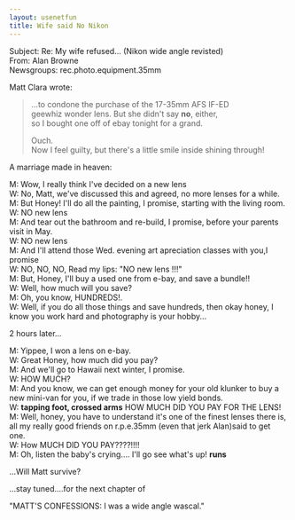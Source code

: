 ```yaml
---
layout: usenetfun
title: Wife said No Nikon
---
```


Subject: Re: My wife refused... (Nikon wide angle revisted)  
From: Alan Browne  
Newsgroups: rec.photo.equipment.35mm  
  
Matt Clara wrote:  
>  
> ...to condone the purchase of the 17-35mm AFS IF-ED   
> geewhiz wonder lens. But she didn't say __no__, either,   
> so I bought one off of ebay tonight for a grand.  
>  
> Ouch.  
> Now I feel guilty, but there's a little smile inside shining through!  
> 
A marriage made in heaven:  
  
M: Wow, I really think I've decided on a new lens  
W: No, Matt, we've discussed this and agreed, no more lenses for a while.  
M: But Honey! I'll do all the painting, I promise, starting with the living room.  
W: NO new lens  
M: And tear out the bathroom and re-build, I promise, before your parents visit in May.  
W: NO new lens  
M: And I'll attend those Wed. evening art apreciation classes with you,I promise  
W: NO, NO, NO, Read my lips: "NO new lens !!!"  
M: But, Honey, I'll buy a used one from e-bay, and save a bundle!!  
W: Well, how much will you save?  
M: Oh, you know, HUNDREDS!.  
W: Well, if you do all those things and save hundreds, then okay honey, I know you work hard and photography is your hobby...  
  
2 hours later...  

M: Yippee, I won a lens on e-bay.  
W: Great Honey, how much did you pay?  
M: And we'll go to Hawaii next winter, I promise.  
W: HOW MUCH?  
M: And you know, we can get enough money for your old klunker to buy a new mini-van for you, if we trade in those low yield bonds.  
W: __tapping foot, crossed arms__  HOW MUCH DID YOU PAY FOR THE LENS!  
M: Well, honey, you have to understand it's one of the finest lenses there is, all my really good friends on r.p.e.35mm (even that jerk Alan)said to get one.  
W: How MUCH DID YOU PAY????!!!!  
M: Oh, listen the baby's crying.... I'll go see what's up!   __runs__  
  
...Will Matt survive?  
  
...stay tuned....for the next chapter of  
  
"MATT'S CONFESSIONS: I was a wide angle wascal."  
  